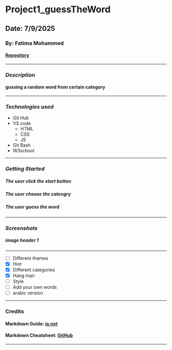 # Project1_guessTheWord

## Date: 7/9/2025

### By: Fatima Mohammed

#### [Repository]([https://github.com/fatima-mohmd](https://github.com/fatima-mohmd/Project1_guessTheWord))
***
### ***Description***
#### gussing a random word from certain category
***
### ***Technologies used***
* Git Hub
* VS code
  * HTML
  * CSS
  * JS
* Git Bash
* W3school
***
### ***Getting Started***
##### The user click the start button
##### The user choose the cateogry
##### The user guess the word
***
### ***Screenshots***

##### image header 1

***
- [ ] Different themes
- [X] Hint
- [X] Different categories
- [X] Hang man
- [ ] Style
- [ ] Add your own words
- [ ] arabic version
***
### Credits
#### Markdown Guide: [ia.net](https://ia.net/writer/support/general/markdown-guide)
#### Markdown Cheatsheet: [GitHub](https://guides.github.com/pdfs/markdown-cheatsheet-online.pdf)
***
